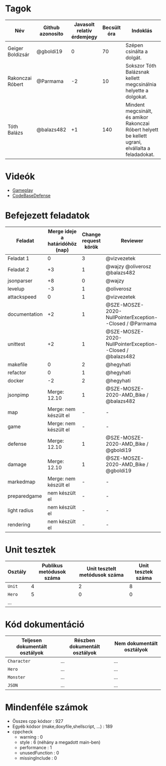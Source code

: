 # Tagok

| Név | Github azonosito  | Javasolt relatív érdemjegy | Becsült óra | Indoklás  | 
| --- | ---- | --- | ------------------ | --------- |
| Geiger Boldizsár | @gboldi19 | 0 | 70 | Szépen csinálta a dolgát. |
| Rakonczai Róbert | @Parmama | -2 | 10 | Sokszor Tóth Balázsnak kellett megcsinálnia helyette a dolgokat. |
| Tóth Balázs | @balazs482 | +1 | 140 | Mindent megcsinált, és amikor Rakonczai Róbert helyett be kellett ugrani, elvállalta a feladadokat. |


# Videók

 - [Gameplay](/videos/gameplay.mp4)
 - [CodeBaseDefense](/videos/codebasedefense.mp4)

# Befejezett feladatok

| Feladat | Merge ideje a határidóhöz (nap) | Change request körök | Reviewer | 
| ------- | ------------------------------- | -------------------- | -------- |
| Feladat 1 | 0 | 3 | @vizvezetek | 
| Feladat 2 | +3 | 1 | @wajzy @oliverosz @balazs482 |
| jsonparser | +8 | 0 | @wajzy |
| levelup | -3 | 1 | @oliverosz |
| attackspeed | 0 | 1 | @vizvezetek |
| documentation | +2 | 1 | @SZE-MOSZE-2020-NullPointerException--Closed / @Parmama |
| unittest | +2 | 1 | @SZE-MOSZE-2020-NullPointerException--Closed / @balazs482 |
| makefile | 0 | 2 | @hegyhati |
| refactor | 0 | 1 | @hegyhati |
| docker | -2 | 2 | @hegyhati |
| jsonpimp | Merge: 12.10 | 1 | @SZE-MOSZE-2020-AMD_Bike / @balazs482 |
| map | Merge: nem készült el | - | - |
| game | Merge: nem készült el | - | - |
| defense | Merge: 12.10 | 1 | @SZE-MOSZE-2020-AMD_Bike / @gboldi19 |
| damage | Merge: 12.10 | 1 | @SZE-MOSZE-2020-AMD_Bike / @gboldi19 |
| markedmap | Merge: nem készült el | - | - |
| preparedgame | nem készült el | - | -
| light radius | nem készült el | - | - |
| rendering | nem készült el | - | - |

# Unit tesztek

| Osztály | Publikus metódusok száma | Unit tesztelt metódusok száma | Unit tesztek száma |
| --- | --- | --- | --- |
| `Unit` | 4 | 2 | 8 |
| `Hero` | 5 | 0 | 0 | 
| ... |

# Kód dokumentáció

| Teljesen dokumentált osztályok | Részben dokumentált osztályok | Nem dokumentált osztályok |
| --- | --- | --- | 
| `Character` | ... | ... | 
| `Hero` | ... | ... |  
| `Monster` | ... | ... | 
| `JSON` | ... | ... |  


# Mindenféle számok

 - Összes cpp kódsor : 927
 - Egyéb kódsor (make,doxyfile,shellscript, ...) : 189
 - cppcheck
   - warning : 0
   - style : 6 (néhány a megadott main-ben)
   - performance : 1
   - unusedFunction : 0
   - missingInclude : 0
